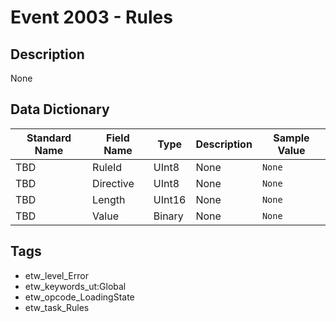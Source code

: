 # Event 2003 - Rules

## Description
None

## Data Dictionary
|Standard Name|Field Name|Type|Description|Sample Value|
|---|---|---|---|---|
|TBD|RuleId|UInt8|None|`None`|
|TBD|Directive|UInt8|None|`None`|
|TBD|Length|UInt16|None|`None`|
|TBD|Value|Binary|None|`None`|

## Tags
* etw_level_Error
* etw_keywords_ut:Global
* etw_opcode_LoadingState
* etw_task_Rules